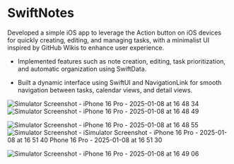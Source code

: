 # SwiftNotes
Developed a simple iOS app to leverage the Action button on iOS devices for quickly creating, editing, and managing tasks, with a minimalist UI inspired by GitHub Wikis to enhance user experience.


- Implemented features such as note creation, editing, task prioritization, and automatic organization using SwiftData.

- Built a dynamic interface using SwiftUI and NavigationLink for smooth navigation between tasks, calendar views, and detail views.

![Simulator Screenshot - iPhone 16 Pro - 2025-01-08 at 16 48 34](https://github.com/user-attachments/assets/30cc131e-1446-4952-bd57-e5624df49891)![Simulator Screenshot - iPhone 16 Pro - 2025-01-08 at 16 48 49](https://github.com/user-attachments/assets/4693508a-51cf-42a2-9ddd-e4d9854f2f9c)

![Simulator Screenshot - iPhone 16 Pro - 2025-01-08 at 16 48 55](https://github.com/user-attachments/assets/41966f46-7f5e-4718-bc3a-46bbc40c7597)![Simulator Screenshot - i![Simulator Screenshot - iPhone 16 Pro - 2025-01-08 at 16 51 40](https://github.com/user-attachments/assets/4f487161-802a-4894-84e1-d6a1716f5610)
Phone 16 Pro - 2025-01-08 at 16 51 30](https://github.com/user-attachments/assets/dbed2243-5a67-4cae-99e8-da3fb912830f)

![Simulator Screenshot - iPhone 16 Pro - 2025-01-08 at 16 49 06](https://github.com/user-attachments/assets/6d485851-eea1-4d00-923b-34fe02c6eb48)
